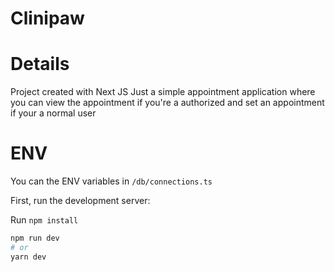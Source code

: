 # Clinipaw

# Details

Project created with Next JS
Just a simple appointment application where you can view the appointment if you're a authorized and set an appointment if your a normal user

# ENV

You can the ENV variables in `/db/connections.ts`

First, run the development server:

Run `npm install`

```bash
npm run dev
# or
yarn dev
```
